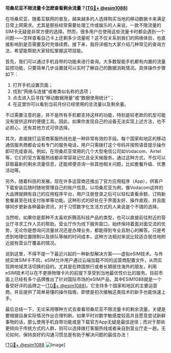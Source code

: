 **坦桑尼亚不限流量卡怎麽查看剩余流量？[[TG💪+ @esim1088](https://t.me/s/esim1088)]**

在坦桑尼亚，随着互联网的普及，越来越多的人选择购买当地的移动数据卡来满足日常上网需求。尤其是那些经常需要处理工作或娱乐的人来说，一款不限流量的SIM卡无疑是非常方便的选择。然而，很多用户在使用这些流量卡时都会遇到一个问题——怎样查看自己卡上还剩多少流量呢？这不仅关系到我们的网络体验，也直接影响到是否需要及时充值续费。接下来，我将详细为大家介绍几种常见的查询方法，希望能帮助大家轻松掌握这项技能。

首先，我们可以通过手机自带的功能来进行查询。大多数智能手机都有内置的流量监控功能，只要简单几步设置就可以实时了解自己的数据消耗情况。具体操作步骤如下：

1. 打开手机设置页面；
2. 找到“网络与连接”或者类似名称的选项；
3. 点击进入后寻找“移动数据用量”或“数据使用统计”；
4. 在这里你可以看到当前月份已经使用的总流量以及剩余量。

不过需要注意的是，并不是所有手机都支持这样的功能，特别是较老款的机型可能没有提供这样的便捷工具。因此，如果你发现自己的设备无法实现上述方法，也不必担心，还有其他方式可供选择。

其次，直接拨打运营商客服热线也是一种非常有效的手段。每个国家和地区的移动通信服务商都会设有专门的服务电话，用户只需拨打这个号码并按照语音提示操作即可完成查询。例如，在坦桑尼亚常用的几个大型电信公司如Vodacom、Airtel等，它们的官方客服热线都非常容易记忆且全天候服务。通过这种方式，不仅可以获取最新的剩余流量信息，还能顺便咨询一些其他相关问题，比如套餐升级、优惠活动等。

另外，随着科技的发展，现在许多运营商还推出了官方应用程序（App），供客户下载安装后随时随地管理自己的账户信息。以坦桑尼亚为例，像Vodacom这样的大品牌就拥有自己的应用程序平台，用户注册登录之后可以轻松查看余额、订购新套餐甚至在线支付账单等功能。这种形式的好处在于界面友好、操作直观，并且能够同步更新各种最新资讯，对于习惯数字化生活方式的人来说是个不错的选择。

当然啦，如果你是那种不太喜欢折腾高科技产品的类型，也可以直接前往附近的营业厅寻求工作人员的帮助。营业厅作为线下服务窗口，始终保持着面对面交流的优势，无论你是想询问流量状况还是办理业务，都能得到专业且耐心的解答。只是考虑到地理位置限制以及排队等候的时间成本，这种方法相对来说比较适合居住地附近就有营业厅覆盖的情况。

说到这里，不得不提一下最近兴起的一种新型解决方案——虚拟eSIM技术。与传统实体SIM卡不同，eSIM允许用户通过云端加载不同的运营商配置文件，从而实现跨地域灵活切换的目的。尤其是在跨国旅行或者长期居住海外的朋友，利用eSIM技术可以在不更换物理卡片的前提下享受到当地最优性价比的服务。目前市面上已经有多个品牌推出了针对国际市场的eSIM产品，其中ESIM1088就是一个备受好评的品牌之一[[TG💪+ @esim1088](https://t.me/s/esim1088)]。它支持多个国家和地区的主要运营商，并且提供了简单易懂的操作指南，即使是初次接触这类技术的新手也能快速上手。

最后总结一下，无论采用哪种方式去查看坦桑尼亚不限流量卡的剩余流量，关键是要根据自身实际情况作出合理判断。如果平时对数字敏感度较高并且愿意尝试新鲜事物的话，那么使用手机自带功能或是下载官方App无疑是最佳途径；而对于那些更倾向于传统方式的人群，则可以选择拨打客服热线或者亲自到营业厅走一趟。无论如何，保持良好的沟通习惯总是有助于解决问题的最佳办法！

[[TG💪+ @esim1088](https://t.me/s/esim1088) ![Image](https://i.postimg.cc/4NQfJmqS/Snipaste-2025-05-13-00-14-12.png)]